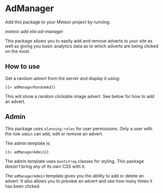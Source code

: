 # AdManager

Add this package to your Meteor project by running:

*meteor add elie:ad-manager*

This package allows you to easily add and remove adverts to your site as well as giving you basic analytics data as to which adverts are being clicked on the most.

## How to use

Get a random advert from the server and display it using:

```
{{> adManagerRandomAd}}
```

This will show a random clickable image advert. See below for how to add an advert.

## Admin

This package uses `alanning:roles` for user permissions. Only a user with the role `admin` can add, edit or remove an advert.

The admin template is:

```
{{> adManagerAdmin}}
```

The admin template uses `bootstrap` classes for styling. This package doesn't bring any of its own CSS with it.

The `adManagerAdmin` template gives you the ability to add or delete an advert. It also allows you to preview an advert and see how many times it has been clicked.